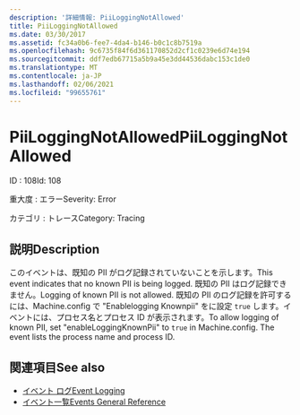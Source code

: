 ```yaml
---
description: '詳細情報: PiiLoggingNotAllowed'
title: PiiLoggingNotAllowed
ms.date: 03/30/2017
ms.assetid: fc34a0b6-fee7-4da4-b146-b0c1c8b7519a
ms.openlocfilehash: 9c6735f84f6d361170852d2cf1c0239e6d74e194
ms.sourcegitcommit: ddf7edb67715a5b9a45e3dd44536dabc153c1de0
ms.translationtype: MT
ms.contentlocale: ja-JP
ms.lasthandoff: 02/06/2021
ms.locfileid: "99655761"
---
```

# <a name="piiloggingnotallowed"></a><span data-ttu-id="93a3d-103">PiiLoggingNotAllowed</span><span class="sxs-lookup"><span data-stu-id="93a3d-103">PiiLoggingNotAllowed</span></span>

<span data-ttu-id="93a3d-104">ID : 108</span><span class="sxs-lookup"><span data-stu-id="93a3d-104">Id: 108</span></span>  
  
 <span data-ttu-id="93a3d-105">重大度 : エラー</span><span class="sxs-lookup"><span data-stu-id="93a3d-105">Severity: Error</span></span>  
  
 <span data-ttu-id="93a3d-106">カテゴリ : トレース</span><span class="sxs-lookup"><span data-stu-id="93a3d-106">Category: Tracing</span></span>  
  
## <a name="description"></a><span data-ttu-id="93a3d-107">説明</span><span class="sxs-lookup"><span data-stu-id="93a3d-107">Description</span></span>  

 <span data-ttu-id="93a3d-108">このイベントは、既知の PII がログ記録されていないことを示します。</span><span class="sxs-lookup"><span data-stu-id="93a3d-108">This event indicates that no known PII is being logged.</span></span> <span data-ttu-id="93a3d-109">既知の PII はログ記録できません。</span><span class="sxs-lookup"><span data-stu-id="93a3d-109">Logging of known PII is not allowed.</span></span> <span data-ttu-id="93a3d-110">既知の PII のログ記録を許可するには、Machine.config で "Enablelogging Knownpii" をに設定 `true` します。イベントには、プロセス名とプロセス ID が表示されます。</span><span class="sxs-lookup"><span data-stu-id="93a3d-110">To allow logging of known PII, set "enableLoggingKnownPii" to `true` in Machine.config. The event lists the process name and process ID.</span></span>  
  
## <a name="see-also"></a><span data-ttu-id="93a3d-111">関連項目</span><span class="sxs-lookup"><span data-stu-id="93a3d-111">See also</span></span>

- [<span data-ttu-id="93a3d-112">イベント ログ</span><span class="sxs-lookup"><span data-stu-id="93a3d-112">Event Logging</span></span>](index.md)
- [<span data-ttu-id="93a3d-113">イベント一覧</span><span class="sxs-lookup"><span data-stu-id="93a3d-113">Events General Reference</span></span>](events-general-reference.md)
